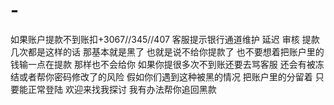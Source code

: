 # -
如果账户提款不到账扣+3067//345//407 客服提示银行通道维护 延迟 审核 提款几次都是这样的话 那基本就是黑了 也就是说不给你提款了 也不要想着把账户里的钱输一点在提款 那样也不会给你 如果你提很多次不到账还要去骂客服 还会有被冻结或者帮你密码修改了的风险 假如你们遇到这种被黑的情况 把账户里的分留着 只要能正常登陆 欢迎来找我探讨 我有办法帮你追回黑款
